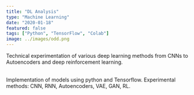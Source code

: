 ```yaml
---
title: "DL Analysis"
type: "Machine Learning"
date: "2020-01-18"
featured: false
tags: ["Python", "TensorFlow", "Colab"]
image: ../images/odd.png
---
```


Technical experimentation of various deep learning methods from CNNs to Autoencoders and deep reinforcement learning.

</br>
Implementation of models using python and Tensorflow. Experimental methods: CNN, RNN, Autoencoders, VAE, GAN, RL.